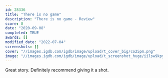 ```yaml
---
id: 28336
title: "There is no game"
description: "There is no game - Review"
score: 8
date: "2020-09-08"
completed: TRUE
awards: []
modified_date: "2022-07-04"
screenshots: []
cover: "//images.igdb.com/igdb/image/upload/t_cover_big/co25pm.png"
image: "//images.igdb.com/igdb/image/upload/t_screenshot_huge/iilsw9kpytcf43u6fawe.jpg"
---
```

Great story. Definitely recommend giving it a shot.